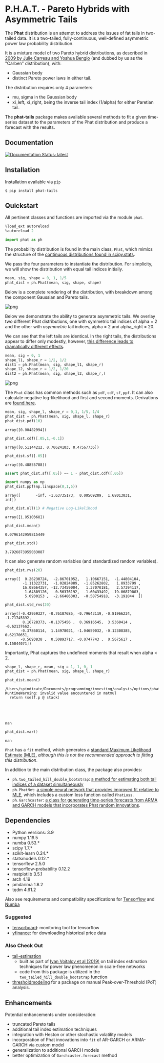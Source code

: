 # P.H.A.T. - **P**areto **H**ybrids with **A**symmetric **T**ails #

The **Phat** distribution is an attempt to address the issues of fat tails in two-tailed data. It is a two-tailed, fully-continuous, well-defined asymmetric power law probability distribution. 

It is a mixture model of two Pareto hybrid distributions, as described in [2009 by Julie Carreau and Yoshua Bengio](https://www.researchgate.net/publication/226293435_A_hybrid_Pareto_model_for_asymmetric_fat-tailed_data_The_univariate_case) (and dubbed by us as the "Carben" distribution), with:

+ Gaussian body 
+ distinct Pareto power laws in either tail.

The distribution requires only 4 parameters:

+ mu, sigma in the Gaussian body
+ xi_left, xi_right, being the inverse tail index (1/alpha) for either Paretian tail.

The **phat-tails** package makes available several methods to fit a given time-series dataset to the parameters of the Phat distribution and produce a forecast with the results.

## Documentation ##
[![Documentation Status: latest](https://img.shields.io/readthedocs/ipywidgets?logo=read-the-docs)](https://phat.readthedocs.io/en/latest)

## Installation ##

Installation available via `pip`

```console
$ pip install phat-tails
```

## Quickstart ##

All pertinent classes and functions are imported via the module `phat`.


```python
%load_ext autoreload
%autoreload 2
```


```python
import phat as ph
```

The probability distribution is found in the main class, `Phat`, which mimics the structure of the [continuous distributions found in scipy.stats](https://docs.scipy.org/doc/scipy/tutorial/stats/continuous.html#continuous-distributions-in-scipy-stats). 

We pass the four parameters to instantiate the distribution. For simplicity, we will show the distribution with equal tail indices initially.


```python
mean, sig, shape = 0, 1, 1/5
phat_dist = ph.Phat(mean, sig, shape, shape)
```

Below is a complete rendering of the distribution, with breakdown among the component Gaussian and Pareto tails.

    
![png](imgs/output_9_0.png)
    


Below we demonstrate the ability to generate asymmetric tails. We overlay two different Phat distributions, one with symmetric tail indices of alpha = 2 and the other with *asymmetric* tail indices, alpha = 2 and alpha_right = 20.

We can see that the left tails are identical. In the right tails, the distributions appear to differ only modestly, however, [this difference leads to dramatically different effects](demo.ipynb#Compare-Fit-with-Gaussian-and-T).


```python
mean, sig = 0, 1
shape_l1, shape_r = 1/2, 1/2
dist1 = ph.Phat(mean, sig, shape_l1, shape_r)
shape_l2, shape_r = 1/2, 1/20
dist2 = ph.Phat(mean, sig, shape_l2, shape_r,)
```

    
![png](output_12_0.png)
    


The `Phat` class has common methods such as `pdf`, `cdf`, `sf`, `ppf`. It can also calculate negative log-likelihood and first and second moments. Derivations are [found here](moments.ipynb).


```python
mean, sig, shape_l, shape_r = 0,1, 1/5, 1/4
phat_dist = ph.Phat(mean, sig, shape_l, shape_r)
phat_dist.pdf(10)
```




    array([0.00482994])




```python
phat_dist.cdf([.05,1,-0.1])
```




    array([0.51144212, 0.70624103, 0.47567736])




```python
phat_dist.sf([.05])
```




    array([0.48855788])




```python
assert phat_dist.sf([.05]) == 1 - phat_dist.cdf([.05])
```


```python
import numpy as np
phat_dist.ppf(np.linspace(0,1,5))
```




    array([       -inf, -1.63735173,  0.00569209,  1.68013031,         inf])




```python
phat_dist.nll(1) # Negative Log-Likelihood
```




    array([1.8510368])




```python
phat_dist.mean()
```




    0.0796142959815449




```python
phat_dist.std()
```




    3.7926873955033087



It can also generate random variables (and standardized random variables).


```python
phat_dist.rvs(20)
```




    array([  0.26230724,  -2.86701052,   1.10667151,  -1.44804104,
            -1.11322731,  -1.02824889,  -1.85262802,   1.8933799 ,
            16.08664357, -12.73459004,   1.37070181,   2.57394117,
             1.64309126,  -0.56376192,  -1.60433492, -19.06879003,
             5.0930153 ,  -2.66486303,  -0.58754918,  -3.191044  ])




```python
phat_dist.std_rvs(20)
```




    array([-0.42959327, -0.76187685, -0.79643119, -0.81966234, -1.71745892,
            0.16728373, -0.1375456 ,  0.36916545,  3.5360414 , -0.62137662,
           -0.37860114,  1.14978021, -1.04659032, -0.12308385,  0.62170651,
           -0.5693838 ,  0.50893717, -0.0747743 ,  0.5675617 ,  0.15844071])



Importantly, Phat captures the undefined moments that result when alpha < 2.


```python
shape_l, shape_r, mean, sig = 1, 1, 0, 1
phat_dist = ph.Phat(mean, sig, shape_l, shape_r)
```


```python
phat_dist.mean()
```

    /Users/spindicate/Documents/programming/investing/analysis/options/phat/src/phat/utils.py:75: RuntimeWarning: invalid value encountered in matmul
      return (self.p @ stack)





    nan




```python
phat_dist.var()
```




    nan



`Phat` has a `fit` method, which generates a [standard Maximum Likelihood Estimate (MLE)](mle_fit.ipynb), *although this is not the recommended approach to fitting this distribution*.

In addition to the main distribution class, the package also provides:

+ `ph.two_tailed_hill_double_bootstrap`: [a method for estimating both tail indices of a dataset simultaneously](dblbs.ipynb)
+ `ph.PhatNet`: [a simple neural network that provides improved fit relative to MLE](nn_fit.ipynb), which includes a custom loss function called `PhatLoss`.
+ `ph.Garchcaster`: [a class for generating time-series forecasts from ARMA and GARCH models that incorporates Phat random innovations](phatgarch.ipynb).

## Dependencies ##

+ Python versions: 3.9
+ numpy 1.19.5
+ numba 0.53.*
+ scipy 1.7.*
+ scikit-learn 0.24.*
+ statsmodels 0.12.*
+ tensorflow 2.5.0
+ tensorflow-probability 0.12.2
+ matplotlib 3.5.1
+ arch 4.19
+ pmdarima 1.8.2
+ tqdm 4.61.2

Also see requirements and compatibility specifications for [Tensorflow](https://www.tensorflow.org/install) and [Numba](https://numba.readthedocs.io/en/stable/user/installing.html)

### Suggested ###
+ [tensorboard](https://www.tensorflow.org/tensorboard/get_started): monitoring tool for tensorflow
+ [yfinance](https://github.com/ranaroussi/yfinance): for downloading historical price data

### Also Check Out ###

+ [tail-estimation](https://github.com/ivanvoitalov/tail-estimation)
    + built as part of [Ivan Voitalov et al (2019)](https://journals.aps.org/prresearch/pdf/10.1103/PhysRevResearch.1.033034) on tail index estimation techniques for power law phenomenon in scale-free networks
    + code from this package is utilized in the `two_tailed_hill_double_bootstrap` function
+ [thresholdmodeling](https://github.com/iagolemos1/thresholdmodeling) for a package on manual Peak-over-Threshold (PoT) analysis.

## Enhancements ##

Potential enhancements under consideration:

+ truncated Pareto tails
+ additional tail index estimation techniques
+ integration with Heston or other stochastic volatility models
+ incorporation of Phat innovations into `fit` of AR-GARCH or ARMA-GARCH via custom model
+ generalization to additional GARCH models
+ better optimization of `Garchcaster.forecast` method

